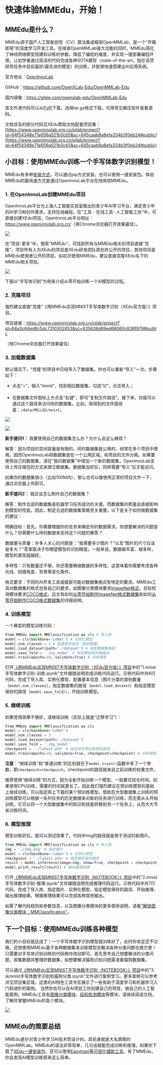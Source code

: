# 快速体验MMEdu，开始！

## MMEdu是什么？

MMEdu源于国产人工智能视觉（CV）算法集成框架OpenMMLab，是一个“开箱即用”的深度学习开发工具。在继承OpenMMLab强大功能的同时，MMEdu简化了神经网络模型搭建和训练的参数，降低了编程的难度，并实现一键部署编程环境，让初学者通过简洁的代码完成各种SOTA模型（state-of-the-art，指在该项研究任务中目前最好/最先进的模型）的训练，并能够快速搭建出AI应用系统。 

官方地址：<a href="https://www.openinnolab.org.cn/pjedu/home">OpenInnoLab</a>

GitHub：<a href="https://github.com/OpenXLab-Edu/OpenMMLab-Edu">https://github.com/OpenXLab-Edu/OpenMMLab-Edu</a>

国内镜像：<a href="https://gitee.com/openxlab-edu/OpenMMLab-Edu">https://gitee.com/openxlab-edu/OpenMMLab-Edu</a>

库文件源代码可以从[PyPi](https://pypi.org/project/MMEdu/#files)下载，选择tar.gz格式下载，可用常见解压软件查看源码。

文档涉及的部分代码见XEdu帮助文档配套项目集：[https://www.openinnolab.org.cn/pjlab/project?id=64f54348e71e656a521b0cb5&sc=645caab8a8efa334b3f0eb24#public](https://www.openinnolab.org.cn/pjlab/project?id=64f54348e71e656a521b0cb5&sc=645caab8a8efa334b3f0eb24#public)

## 小目标：使用MMEdu训练一个手写体数字识别模型！

MMEdu有多种<a href="https://xedu.readthedocs.io/zh-cn/master/mmedu/installation.html#mmedu">安装方式</a>，可以通过pip方式安装，也可以使用一键安装包。体验MMEdu的最快速方式是通过OpenInnoLab平台在线体验MMEdu。

### 1. 在OpenInnoLab创建MMEdu项目

OpenInnoLab平台为上海人工智能实验室推出的青少年AI学习平台，满足青少年的AI学习和创作需求，支持在线编程。在“工具 - 在线工具- 人工智能工坊”中，可直接创建XEdu项目。OpenInnoLab平台网址：<a href="https://www.openinnolab.org.cn/">https://www.openinnolab.org.cn/</a>（用Chrome浏览器打开效果最佳）。

![](../images/mmedu/XEduProjecCreation.gif)

在“项目-更多”中，搜索“MMEdu”，可找到所有与MMEdu相关的项目直接“克隆”，项目所有人为XEdu的项目是XEdu研发团队原创并公开的项目，其他项目是MMEdu使用者公开的项目，如初次使用MMEdu，建议直接克隆XEdu名下的MMEdu相关项目。

![](../images/mmedu/quick_start_01.jpg)

下面以“手写体识别”为例来介绍从零开始训练一个AI模型的过程。

### 2. 克隆项目

强烈建议直接“克隆”《用MMEdu实现MNIST手写体数字识别（XEdu官方版）》项目。

项目链接：<a href="https://www.openinnolab.org.cn/pjlab/project?id=64a3c64ed6c5dc7310302853&sc=635638d69ed68060c638f979#public
">https://www.openinnolab.org.cn/pjlab/project?id=64a3c64ed6c5dc7310302853&sc=635638d69ed68060c638f979#public
</a>

（用Chrome浏览器打开效果最佳）

### 3. 加载数据集

 默认情况下，“克隆”的项目中已经导入了数据集。你也可以重新“导入”一次。步骤如下：

- 点击“+”，输入“mnist“，找到相应数据集，勾选“☑️”，点击导入；

- 在数据集文件图标上方点击“右键”，即可“复制文件路径”。接下来，你就可以通过这个路径来访问你的数据集。比如，我得到的文件路径是：`/data/MELLBZ/mnist`。

![](../images/mmedu/quick_start_02.jpg)

![](../images/mmedu/quick_start_03.jpg)

**新手提问1：** 我要使用自己的数据集怎么办？为什么会这么麻烦？

解答：因为项目的空间容量是有限的，同时数据集是公用的，经常在多个项目中使用。因而OpenInnoLab将数据集放在一个公用区域，和项目的文件分离。如果要使用自己的数据集，请在“我的数据集”中增加一个新的数据集，OpenInnoLab支持上传压缩包的方式来建立数据集。数据集加好后，同样需要“导入”后才能访问。

如果你的数据集很小（比如100M内），那么也可以像使用正常的项目文件一下，通过浏览器上传即可。

**新手提问2：** 我应该怎么制作自己的数据集？

解答：制作合适的数据集是机器学习任务成功的关键。而数据集的质量会直接影响到模型的性能。因此，制定合适的数据集策略至关重要。以下是关于如何做数据集的建议：

​		明确目标：首先，你需要根据你的任务来确定你的数据需求。你想要解决的问题是什么？你需要什么样的数据来支持这个问题的解答？

​		数据量与质量：许多人关心的问题是：“我需要多少图片？”以及“图片的尺寸应该是多大？”答案取决于你期望模型的识别精度。一般来说，数据越丰富、越多样，模型的表现就越好。

​		多样性：只有数量还不够，你还需要确保数据的多样性。这意味着你需要考虑各种光线、拍摄角度、背景等变化条件。

​		格式要求：不同的AI开发工具或框架可能对数据集格式有特定的要求。MMEdu工具对数据集的格式也有自己的要求，如图像分类模块要求[ImageNet格式](https://xedu.readthedocs.io/zh-cn/master/mmedu/introduction.html#imagenet)，目标检测模块要求[COCO格式](https://xedu.readthedocs.io/zh-cn/master/mmedu/introduction.html#coco)，后文有如何[从零开始制作ImageNet格式数据集](https://xedu.readthedocs.io/zh-cn/master/how_to_use/dl_library/howtomake_imagenet.html#imagenet)和如何[从零开始制作COCO格式数据集](https://xedu.readthedocs.io/zh-cn/master/how_to_use/dl_library/howtomake_coco.html#coco)的详细说明。

### 4. 训练模型

一个典型的模型训练代码：

```python
from MMEdu import MMClassification as cls # 导入库
model = cls(backbone='LeNet') # 实例化模型
model.num_classes = 3 # 配置基本信息（类别数量）
model.load_dataset(path='./dataset') # 指定数据集路径
model.save_fold = './my_model' # 指定模型保存集路径
model.train(epochs=10, validate=True) # 训练模型
```
打开<a href="https://www.openinnolab.org.cn/pjlab/project?id=64a3c64ed6c5dc7310302853&sc=635638d69ed68060c638f979#public">《用MMEdu实现MNIST手写体数字识别（XEdu官方版）》项目</a>中的"1.mnist手写体数字识别-训练.ipynb"文件跟随说明完成训练代码运行。示例代码中共6行代码，完成了导入库、实例化模型、配置基本信息（图片分类的类别数量（`model.num_classes`），指定数据集的路径（`model.load_dataset`）和指定模型保存的路径（`model.save_fold`）），开始训练模型。

### 5. 继续训练

如果觉得效果不够好，请继续训练（实际上就是“迁移学习”）：

```python
from MMEdu import MMClassification as cls
model = cls(backbone='LeNet')
model.num_classes = 3
model.load_dataset(path='./dataset')
model.save_fold = './my_model'
checkpoint = './latest.pth' # 指定原有预训练模型路径
model.train(epochs=10, validate=True, checkpoint=checkpoint) # 训练模型
```

**注意**：“继续训练”和“普通训练”的区别就在于`model.train()`函数中多了一个参数，即`checkpoint=checkpoint`。checkpoint的路径就来自之前训练的权重文件。

推荐使用“继续训练”的方式，因为全新开始训练一个模型，一般要花较长时间。如果使用CPU训练，需要的时间就更长了。因此我们强烈建议在预训练模型的基础上继续训练。可以指定网上下载的某个预训练模型。借助在大型数据集上训练的预训练模型可以根据一系列任务的历史数据来对新的任务进行训练，而无需从头开始训练。它可以将一个大型数据集中的知识和技能转移到另一个任务上，从而大大节省训练时间。 

### 6. 模型推理

模型训练好后，就可以测试效果了。代码中img的路径就是用于测试的新图片。

```python
from MMEdu import MMClassification as cls # 导入库
img = './img.png' # 指定图片
model = cls(backbone='LeNet') # 实例化模型
checkpoint = './latest.pth' # 指定模型保存路径
result = model.inference(image=img, show=True, checkpoint = checkpoint) # 开始推理
model.print_result(result) # 输出推理结果
```
打开<a href="https://www.openinnolab.org.cn/pjlab/project?id=63801c0701df4535876b6a4e&sc=635638d69ed68060c638f979#public">《用MMEdu实现MNIST手写体数字识别（NOTEBOOK）》项目</a>中的"2.mnist手写体数字识别-推理.ipynb"文件跟随说明完成推理代码运行。示例代码中共7行代码，完成了导入库、指定图片、实例化模型、指定模型保存的路径、开始推理、输出推理结果。根据推理结果可以完成各种其他输出。

如需了解代码规则和参数信息，以及图像分类模块的更多使用说明，请看<a href="https://xedu.readthedocs.io/zh-cn/master/mmedu/mmclassification.html#mmclassification)">"解锁图像分类模块：MMClassification"</a>。



## 下一个目标：使用MMEdu训练各种模型

我们的小目标就达成了！一个手写体数字识别模型就训练好了，此时你肯定还不过瘾，还想使用MMEdu基于各种数据集来训练模型去解决各种分类问题也很方便！只需要对手写体识别训练的代码稍作改动即可。首先思考自己想要解决的分类问题，收集数据并整理好数据集，如想要解决猫狗识别问题需准备猫狗数据集。

可以通过<a href="https://www.openinnolab.org.cn/pjlab/project?id=63801c0701df4535876b6a4e&sc=635638d69ed68060c638f979#public">《用MMEdu实现MNIST手写体数字识别（NOTEBOOK）》项目</a>中的"3.从mnist手写体数字识别到猫狗分类.ipynb"文件进行案例学习。更多案例可以参考详见项目集区域，这里的AI特色工具专区展示了一些有助于深度学习和机器学习入门和进阶的案例。 当然你也可以在AI项目工坊创建自己的项目，做自己的人工智能案例。MMEdu工具有<a href="https://xedu.readthedocs.io/zh-cn/master/mmedu/mmclassification.html#mmclassification">图像分类模块</a>、<a href="https://xedu.readthedocs.io/zh-cn/master/mmedu/mmdetection.html">目标检测模块</a>等模块，请继续阅读文档，了解并掌握MMEdu的各个模块。

![](../images/mmedu/XEduItemSet.png)

## MMEdu的简要总结

MMEdu是针对青少年学习AI技术而设计的，其前身就是大名鼎鼎的OpenMMLab。MMEdu的语法非常简单，几句话就能完成训练和推理。如果你下载了<a href="https://xedu.readthedocs.io/zh-cn/master/about/installation.html#id3">XEdu一键安装包</a>，还可以使用<a href="https://xedu.readthedocs.io/zh-cn/master/easydl.html#easydl">Easytrain等可视化辅助工具</a>。有了MMEdu，你会发现AI模型训练原来这么简单。
